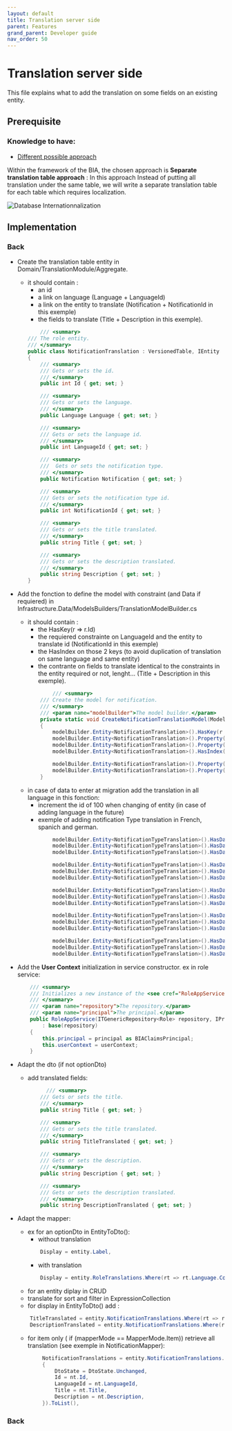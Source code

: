```yaml
---
layout: default
title: Translation server side
parent: Features
grand_parent: Developer guide
nav_order: 50
---
```


# Translation server side
This file explains what to add the translation on some fields on an existing entity.

## Prerequisite

### Knowledge to have:
* [Different possible approach](https://medium.com/walkin/database-internationalization-i18n-localization-l10n-design-patterns-94ff372375c6)

Within the framework of the BIA, the chosen approach is **Separate translation table approach** : 
In this approach Instead of putting all translation under the same table, we will write a separate translation table for each table which requires localization.

![Database Internationnalization](../../Images/DatabaseInternationnalization.png)

## Implementation

### Back
* Create the translation table entity in Domain/TranslationModule/Aggregate. 
  * it should contain :
    * an id
    * a link on language (Language + LanguageId)
    * a link on the entity to translate (Notification + NotificationId in this exemple)
    * the fields to translate (Title + Description in this exemple).
    ``` csharp
        /// <summary>
    /// The role entity.
    /// </summary>
    public class NotificationTranslation : VersionedTable, IEntity
    {
        /// <summary>
        /// Gets or sets the id.
        /// </summary>
        public int Id { get; set; }

        /// <summary>
        /// Gets or sets the language.
        /// </summary>
        public Language Language { get; set; }

        /// <summary>
        /// Gets or sets the language id.
        /// </summary>
        public int LanguageId { get; set; }

        /// <summary>
        ///  Gets or sets the notification type.
        /// </summary>
        public Notification Notification { get; set; }

        /// <summary>
        /// Gets or sets the notification type id.
        /// </summary>
        public int NotificationId { get; set; }

        /// <summary>
        /// Gets or sets the title translated.
        /// </summary>
        public string Title { get; set; }

        /// <summary>
        /// Gets or sets the description translated.
        /// </summary>
        public string Description { get; set; }
    }
    ```
* Add the fonction to define the model with constraint (and Data if requiered) in Infrastructure.Data/ModelsBuilders/TranslationModelBuilder.cs
  * it should contain :
    * the HasKey(r => r.Id)
    * the requiered constrainte on LanguageId and the entity to translate id (NotificationId  in this exemple)
    * the HasIndex on those 2 keys (to avoid duplication of translation on same language and same entity)
    * the contrante on fields to translate identical to the constraints in the entity required or not, lenght... (Title + Description in this exemple).
    ``` csharp
            /// <summary>
        /// Create the model for notification.
        /// </summary>
        /// <param name="modelBuilder">The model builder.</param>
        private static void CreateNotificationTranslationModel(ModelBuilder modelBuilder)
        {
            modelBuilder.Entity<NotificationTranslation>().HasKey(r => r.Id);
            modelBuilder.Entity<NotificationTranslation>().Property(r => r.NotificationId).IsRequired();
            modelBuilder.Entity<NotificationTranslation>().Property(r => r.LanguageId).IsRequired();
            modelBuilder.Entity<NotificationTranslation>().HasIndex(u => new { u.NotificationId, u.LanguageId }).IsUnique();

            modelBuilder.Entity<NotificationTranslation>().Property(m => m.Title).IsRequired().HasMaxLength(100);
            modelBuilder.Entity<NotificationTranslation>().Property(m => m.Description).IsRequired().HasMaxLength(256);
        }
    ```
  * in case of data to enter at migration add the translation in all language in this fonction:
    * increment the id of 100 when changing of entity (in case of adding language in the future)
    * exemple of adding notification Type translation in French, spanich and german.
    ``` csharp
            modelBuilder.Entity<NotificationTypeTranslation>().HasData(new NotificationTypeTranslation { NotificationTypeId = 1, LanguageId = LanguageId.French, Id = 101, Label = "Tâche" });
            modelBuilder.Entity<NotificationTypeTranslation>().HasData(new NotificationTypeTranslation { NotificationTypeId = 1, LanguageId = LanguageId.Spanish, Id = 102, Label = "Tarea" });
            modelBuilder.Entity<NotificationTypeTranslation>().HasData(new NotificationTypeTranslation { NotificationTypeId = 1, LanguageId = LanguageId.German, Id = 103, Label = "Aufgabe" });

            modelBuilder.Entity<NotificationTypeTranslation>().HasData(new NotificationTypeTranslation { NotificationTypeId = 2, LanguageId = LanguageId.French, Id = 201, Label = "Information" });
            modelBuilder.Entity<NotificationTypeTranslation>().HasData(new NotificationTypeTranslation { NotificationTypeId = 2, LanguageId = LanguageId.Spanish, Id = 202, Label = "Información" });
            modelBuilder.Entity<NotificationTypeTranslation>().HasData(new NotificationTypeTranslation { NotificationTypeId = 2, LanguageId = LanguageId.German, Id = 203, Label = "Information" });

            modelBuilder.Entity<NotificationTypeTranslation>().HasData(new NotificationTypeTranslation { NotificationTypeId = 3, LanguageId = LanguageId.French, Id = 301, Label = "Succès" });
            modelBuilder.Entity<NotificationTypeTranslation>().HasData(new NotificationTypeTranslation { NotificationTypeId = 3, LanguageId = LanguageId.Spanish, Id = 302, Label = "Éxito" });
            modelBuilder.Entity<NotificationTypeTranslation>().HasData(new NotificationTypeTranslation { NotificationTypeId = 3, LanguageId = LanguageId.German, Id = 303, Label = "Erfolg" });

            modelBuilder.Entity<NotificationTypeTranslation>().HasData(new NotificationTypeTranslation { NotificationTypeId = 4, LanguageId = LanguageId.French, Id = 401, Label = "Avertissement" });
            modelBuilder.Entity<NotificationTypeTranslation>().HasData(new NotificationTypeTranslation { NotificationTypeId = 4, LanguageId = LanguageId.Spanish, Id = 402, Label = "Advertencia" });
            modelBuilder.Entity<NotificationTypeTranslation>().HasData(new NotificationTypeTranslation { NotificationTypeId = 4, LanguageId = LanguageId.German, Id = 403, Label = "Erwärmen" });

            modelBuilder.Entity<NotificationTypeTranslation>().HasData(new NotificationTypeTranslation { NotificationTypeId = 5, LanguageId = LanguageId.French, Id = 501, Label = "Erreur" });
            modelBuilder.Entity<NotificationTypeTranslation>().HasData(new NotificationTypeTranslation { NotificationTypeId = 5, LanguageId = LanguageId.Spanish, Id = 502, Label = "Culpa" });
            modelBuilder.Entity<NotificationTypeTranslation>().HasData(new NotificationTypeTranslation { NotificationTypeId = 5, LanguageId = LanguageId.German, Id = 503, Label = "Fehler" });
    ```

* Add the **User Context** initialization in service constructor. ex in role service:
    ``` csharp
        /// <summary>
        /// Initializes a new instance of the <see cref="RoleAppService"/> class.
        /// </summary>
        /// <param name="repository">The repository.</param>
        /// <param name="principal">The principal.</param>
        public RoleAppService(ITGenericRepository<Role> repository, IPrincipal principal, UserContext userContext)
            : base(repository)
        {
            this.principal = principal as BIAClaimsPrincipal;
            this.userContext = userContext;
        }
    ```
* Adapt the dto (if not optionDto)
  * add translated fields:
    ``` csharp
          /// <summary>
        /// Gets or sets the title.
        /// </summary>
        public string Title { get; set; }

        /// <summary>
        /// Gets or sets the title translated.
        /// </summary>
        public string TitleTranslated { get; set; }

        /// <summary>
        /// Gets or sets the description.
        /// </summary>
        public string Description { get; set; }

        /// <summary>
        /// Gets or sets the description translated.
        /// </summary>
        public string DescriptionTranslated { get; set; }
    ```
* Adapt the mapper:
  * ex for an optionDto in EntityToDto():
    * without translation
    ``` csharp
        Display = entity.Label,
    ```
    * with translation
    ``` csharp
        Display = entity.RoleTranslations.Where(rt => rt.Language.Code == this.UserContext.Language).Select(rt => rt.Label).FirstOrDefault() ?? entity.Label,
    ```
  *  for an entity diplay in CRUD
    *  translate for sort and filter in ExpressionCollection<Notification>
    *  for display in EntityToDto() add :
    ``` csharp
        TitleTranslated = entity.NotificationTranslations.Where(rt => rt.Language.Code == this.UserContext.Language).Select(rt => rt.Title).FirstOrDefault() ?? entity.Title,
        DescriptionTranslated = entity.NotificationTranslations.Where(rt => rt.Language.Code == this.UserContext.Language).Select(rt => rt.Description).FirstOrDefault() ?? entity.Description,
    ```
    * for item only ( if (mapperMode == MapperMode.Item)) retrieve all translation (see exemple in NotificationMapper):
    ``` csharp
            NotificationTranslations = entity.NotificationTranslations.Select(nt => new NotificationTranslationDto
            {
                DtoState = DtoState.Unchanged,
                Id = nt.Id,
                LanguageId = nt.LanguageId,
                Title = nt.Title,
                Description = nt.Description,
            }).ToList(),
    ```

### Back
